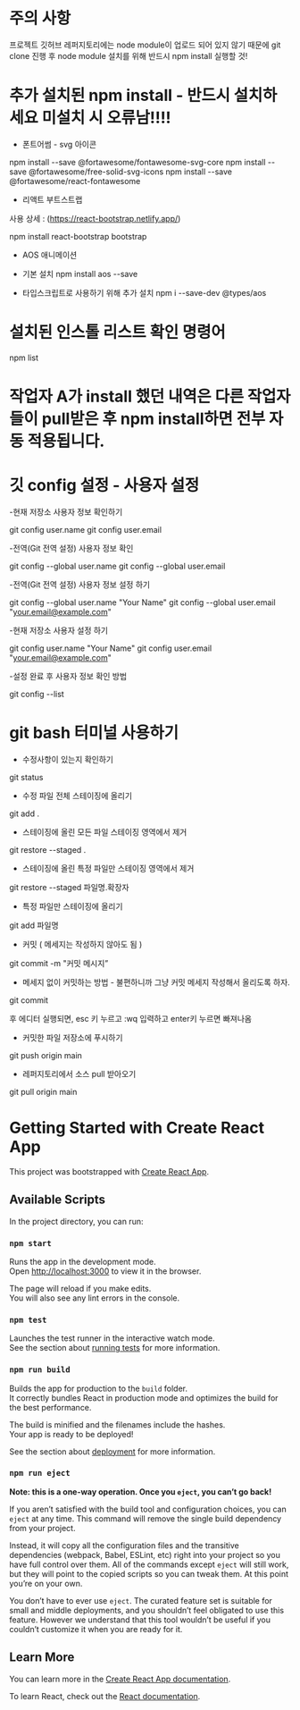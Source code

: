
# 주의 사항

프로젝트 깃허브 레퍼지토리에는 node module이 업로드 되어 있지 않기 때문에 
git clone 진행 후 node module 설치를 위해 반드시 npm install 실행할 것!

# 추가 설치된 npm install - 반드시 설치하세요 미설치 시 오류남!!!!

- 폰트어썸 - svg 아이콘 

npm install --save @fortawesome/fontawesome-svg-core
npm install --save @fortawesome/free-solid-svg-icons
npm install --save @fortawesome/react-fontawesome

- 리액트 부트스트랩

사용 상세 : (https://react-bootstrap.netlify.app/)

npm install react-bootstrap bootstrap

- AOS 애니메이션

- 기본 설치
npm install aos --save

- 타입스크립트로 사용하기 위해 추가 설치
npm i --save-dev @types/aos 

# 설치된 인스톨 리스트 확인 명령어

npm list


# 작업자 A가 install 했던 내역은 다른 작업자들이 pull받은 후 npm install하면 전부 자동 적용됩니다.

# 깃 config 설정 - 사용자 설정

-현재 저장소 사용자 정보 확인하기 

git config user.name
git config user.email


-전역(Git 전역 설정) 사용자 정보 확인

git config --global user.name
git config --global user.email


-전역(Git 전역 설정) 사용자 정보 설정 하기

git config --global user.name "Your Name"
git config --global user.email "your.email@example.com"


-현재 저장소 사용자 설정 하기

git config user.name "Your Name"
git config user.email "your.email@example.com"


-설정 완료 후 사용자 정보 확인 방법

git config --list


# git bash 터미널 사용하기 

- 수정사항이 있는지 확인하기

git status

- 수정 파일 전체 스테이징에 올리기

git add .


- 스테이징에 올린 모든 파일 스테이징 영역에서 제거

git restore --staged .

- 스테이징에 올린 특정 파일만 스테이징 영역에서 제거

git restore --staged 파일명.확장자


- 특정 파일만 스테이징에 올리기 

git add 파일명

- 커밋 ( 메세지는 작성하지 않아도 됨 )

git commit -m "커밋 메시지”

- 메세지 없이 커밋하는 방법 - 불편하니까 그냥 커밋 메세지 작성해서 올리도록 하자.

git commit 

후 에디터 실행되면, esc 키 누르고 :wq 입력하고 enter키 누르면 빠져나옴


- 커밋한 파일 저장소에 푸시하기

git push origin main


- 레퍼지토리에서 소스 pull 받아오기

git pull origin main 


# Getting Started with Create React App

This project was bootstrapped with [Create React App](https://github.com/facebook/create-react-app).

## Available Scripts

In the project directory, you can run:

### `npm start`

Runs the app in the development mode.\
Open [http://localhost:3000](http://localhost:3000) to view it in the browser.

The page will reload if you make edits.\
You will also see any lint errors in the console.

### `npm test`

Launches the test runner in the interactive watch mode.\
See the section about [running tests](https://facebook.github.io/create-react-app/docs/running-tests) for more information.

### `npm run build`

Builds the app for production to the `build` folder.\
It correctly bundles React in production mode and optimizes the build for the best performance.

The build is minified and the filenames include the hashes.\
Your app is ready to be deployed!

See the section about [deployment](https://facebook.github.io/create-react-app/docs/deployment) for more information.

### `npm run eject`

**Note: this is a one-way operation. Once you `eject`, you can’t go back!**

If you aren’t satisfied with the build tool and configuration choices, you can `eject` at any time. This command will remove the single build dependency from your project.

Instead, it will copy all the configuration files and the transitive dependencies (webpack, Babel, ESLint, etc) right into your project so you have full control over them. All of the commands except `eject` will still work, but they will point to the copied scripts so you can tweak them. At this point you’re on your own.

You don’t have to ever use `eject`. The curated feature set is suitable for small and middle deployments, and you shouldn’t feel obligated to use this feature. However we understand that this tool wouldn’t be useful if you couldn’t customize it when you are ready for it.

## Learn More

You can learn more in the [Create React App documentation](https://facebook.github.io/create-react-app/docs/getting-started).

To learn React, check out the [React documentation](https://reactjs.org/).

